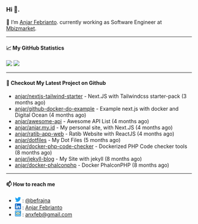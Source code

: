 ### Hi 👋.

 🔭 I’m [Anjar Febrianto](https://www.anjar.my.id). currently working as Software Engineer at [Mbizmarket](https://www.mbizmarket.co.id). 

[]() 

---


#### 📈 My GitHub Statistics
<img src="https://github-readme-stats.vercel.app/api?username=anjar&show_icons=true&count_private=true&hide=contribs&cache_seconds=86400&theme=vision-friendly-dark&hide_title=true">

<img src="https://github-readme-stats.vercel.app/api/top-langs/?username=anjar&layout=compact&count=8&cache_seconds=86400&theme=vision-friendly-dark&hide=html,css">


---

#### 👷 Checkout My Latest Project on Github

- [anjar/nextjs-tailwind-starter](https://github.com/anjar/nextjs-tailwind-starter) - Next.JS with Tailwindcss starter-pack (3 months ago)
- [anjar/github-docker-do-example](https://github.com/anjar/github-docker-do-example) - Example next.js with docker and Digital Ocean (4 months ago)
- [anjar/awesome-api](https://github.com/anjar/awesome-api) - Awesome API List (4 months ago)
- [anjar/anjar.my.id](https://github.com/anjar/anjar.my.id) - My personal site, with Next.JS (4 months ago)
- [anjar/ratib-app-web](https://github.com/anjar/ratib-app-web) - Ratib Website with ReactJS (4 months ago)
- [anjar/dotfiles](https://github.com/anjar/dotfiles) - My Dot Files (5 months ago)
- [anjar/docker-php-code-checker](https://github.com/anjar/docker-php-code-checker) - Dockerized PHP Code checker tools (8 months ago)
- [anjar/jekyll-blog](https://github.com/anjar/jekyll-blog) - My Site with jekyll (8 months ago)
- [anjar/docker-phalconphp](https://github.com/anjar/docker-phalconphp) - Docker PhalconPHP (8 months ago)


---
#### 📫 How to reach me
[](https://www.linkedin.com/in/anjar-febrianto/)

- <img  alt="Anjar Febrianto | Twitter"  width="16px"  src="https://raw.githubusercontent.com/anjar/anjar/master/assets/twitter.svg" /> : [@befrajna](https://twitter.com/befrajna)
- <img  alt="Anjar Febrianto | Linkedin"  width="16px" src="https://raw.githubusercontent.com/anjar/anjar/master/assets/linkedin.svg" /> : [Anjar Febrianto](https://www.linkedin.com/in/anjar-febrianto/)
- <img  alt="Anjar Febrianto | Email"  width="16px" src="https://raw.githubusercontent.com/anjar/anjar/master/assets/email-icon.svg" /> : [anxfeb@gmail.com](mailto://anxfeb@gmail.com)



